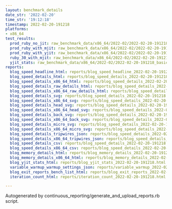 ```yaml
---
layout: benchmark_details
date_str: '2022-02-20'
time_str: '19:12:18'
timestamp: 2022-02-20-191218
platforms:
- x86_64
test_results:
  prod_ruby_no_jit: raw_benchmark_data/x86_64/2022-02/2022-02-20-191218_basic_benchmark_prod_ruby_no_jit.json
  prod_ruby_with_mjit: raw_benchmark_data/x86_64/2022-02/2022-02-20-191218_basic_benchmark_prod_ruby_with_mjit.json
  prod_ruby_with_yjit: raw_benchmark_data/x86_64/2022-02/2022-02-20-191218_basic_benchmark_prod_ruby_with_yjit.json
  ruby_30_with_mjit: raw_benchmark_data/x86_64/2022-02/2022-02-20-191218_basic_benchmark_ruby_30_with_mjit.json
  yjit_stats: raw_benchmark_data/x86_64/2022-02/2022-02-20-191218_basic_benchmark_yjit_stats.json
reports:
  blog_speed_headline_html: reports/blog_speed_headline_2022-02-20-191218.html
  blog_speed_details_html: reports/blog_speed_details_2022-02-20-191218.html
  blog_speed_details_x86_64_html: reports/blog_speed_details_2022-02-20-191218.x86_64.html
  blog_speed_details_raw_details_html: reports/blog_speed_details_2022-02-20-191218.raw_details.html
  blog_speed_details_x86_64_raw_details_html: reports/blog_speed_details_2022-02-20-191218.x86_64.raw_details.html
  blog_speed_details_svg: reports/blog_speed_details_2022-02-20-191218.svg
  blog_speed_details_x86_64_svg: reports/blog_speed_details_2022-02-20-191218.x86_64.svg
  blog_speed_details_head_svg: reports/blog_speed_details_2022-02-20-191218.head.svg
  blog_speed_details_x86_64_head_svg: reports/blog_speed_details_2022-02-20-191218.x86_64.head.svg
  blog_speed_details_back_svg: reports/blog_speed_details_2022-02-20-191218.back.svg
  blog_speed_details_x86_64_back_svg: reports/blog_speed_details_2022-02-20-191218.x86_64.back.svg
  blog_speed_details_micro_svg: reports/blog_speed_details_2022-02-20-191218.micro.svg
  blog_speed_details_x86_64_micro_svg: reports/blog_speed_details_2022-02-20-191218.x86_64.micro.svg
  blog_speed_details_tripwires_json: reports/blog_speed_details_2022-02-20-191218.tripwires.json
  blog_speed_details_x86_64_tripwires_json: reports/blog_speed_details_2022-02-20-191218.x86_64.tripwires.json
  blog_speed_details_csv: reports/blog_speed_details_2022-02-20-191218.csv
  blog_speed_details_x86_64_csv: reports/blog_speed_details_2022-02-20-191218.x86_64.csv
  blog_memory_details_html: reports/blog_memory_details_2022-02-20-191218.html
  blog_memory_details_x86_64_html: reports/blog_memory_details_2022-02-20-191218.x86_64.html
  blog_yjit_stats_html: reports/blog_yjit_stats_2022-02-20-191218.html
  variable_warmup_warmup_settings_json: reports/variable_warmup_2022-02-20-191218.warmup_settings.json
  blog_exit_reports_bench_list_html: reports/blog_exit_reports_2022-02-20-191218.bench_list.html
  iteration_count_html: reports/iteration_count_2022-02-20-191218.html

---
```

Autogenerated by continuous_reporting/generate_and_upload_reports.rb script.
